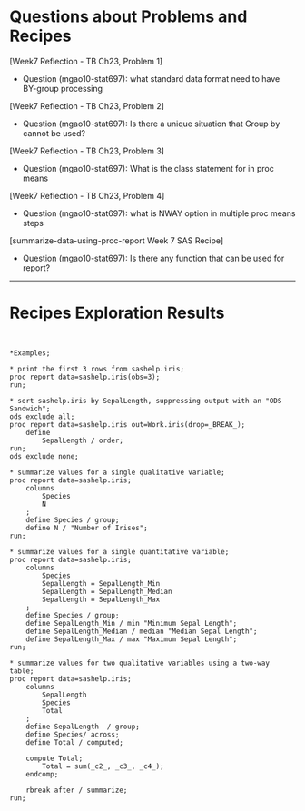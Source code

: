 
# Questions about Problems and Recipes



[Week7 Reflection - TB Ch23, Problem 1]
* Question (mgao10-stat697): what standard data format need to have BY-group processing



[Week7 Reflection - TB Ch23, Problem 2]
* Question (mgao10-stat697): Is there a unique situation that Group by cannot be used?



[Week7 Reflection - TB Ch23, Problem 3]
* Question (mgao10-stat697): What is the class statement for in proc means



[Week7 Reflection - TB Ch23, Problem 4]
* Question (mgao10-stat697): what is NWAY option in multiple proc means steps



[summarize-data-using-proc-report Week 7 SAS Recipe]
* Question (mgao10-stat697): Is there any function that can be used for report?

***



# Recipes Exploration Results



```


*Examples;

* print the first 3 rows from sashelp.iris;
proc report data=sashelp.iris(obs=3);
run;

* sort sashelp.iris by SepalLength, suppressing output with an "ODS Sandwich";
ods exclude all;
proc report data=sashelp.iris out=Work.iris(drop=_BREAK_);
    define
        SepalLength / order;
run;
ods exclude none;

* summarize values for a single qualitative variable;
proc report data=sashelp.iris;
    columns
        Species
        N
    ;
    define Species / group;
    define N / "Number of Irises";
run;

* summarize values for a single quantitative variable;
proc report data=sashelp.iris;
    columns
        Species
        SepalLength = SepalLength_Min
        SepalLength = SepalLength_Median
        SepalLength = SepalLength_Max
    ;
    define Species / group;
    define SepalLength_Min / min "Minimum Sepal Length";
    define SepalLength_Median / median "Median Sepal Length";
    define SepalLength_Max / max "Maximum Sepal Length";
run;

* summarize values for two qualitative variables using a two-way table;
proc report data=sashelp.iris;
    columns
        SepalLength
        Species
        Total
    ;
    define SepalLength  / group;
    define Species/ across;
    define Total / computed;

    compute Total;
        Total = sum(_c2_, _c3_, _c4_);
    endcomp;
        
    rbreak after / summarize;
run;



```

